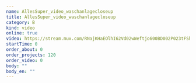 ```yaml
---
name: AllesSuper_video_waschanlagecloseup
title: AllesSuper_video_waschanlagecloseup
category: B
kind: video
online: true
video: https://stream.mux.com/RNajKHaEOlhI62Vd02wWeftjo600BD002P023tFShglJ00ZQ
startTime: 0
order_about: 0
order_projects: 120
order_video: 0
body: ""
body_en: ""
---
```

